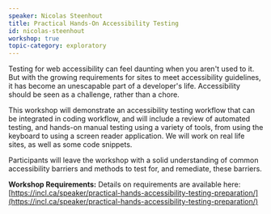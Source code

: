 ```yaml
---
speaker: Nicolas Steenhout
title: Practical Hands-On Accessibility Testing
id: nicolas-steenhout
workshop: true
topic-category: exploratory
---
```

Testing for web accessibility can feel daunting when you aren't used to it. But with the growing requirements for sites to meet accessibility guidelines, it has become an unescapable part of a developer's life. Accessibility should be seen as a challenge, rather than a chore.

This workshop will demonstrate an accessibility testing workflow that can be integrated in coding workflow, and will include a review of automated testing, and hands-on manual testing using a variety of tools, from using the keyboard to using a screen reader application. We will work on real life sites, as well as some code snippets.

Participants will leave the workshop with a solid understanding of common accessibility barriers and methods to test for, and remediate, these barriers.

**Workshop Requirements:**
 Details on requirements are available here: [https://incl.ca/speaker/practical-hands-accessibility-testing-preparation/](https://incl.ca/speaker/practical-hands-accessibility-testing-preparation/)

